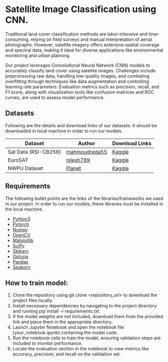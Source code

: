 # Satellite Image Classification using CNN.

Traditional land cover classification methods are labor-intensive and time-consuming, relying on field surveys and manual interpretation of aerial photographs. However, satellite imagery offers extensive spatial coverage and spectral data, making it ideal for diverse applications like environmental monitoring and urban planning.

Our project leverages Convolutional Neural Network (CNN) models to accurately classify land cover using satellite images. Challenges include preprocessing raw data, handling low-quality images, and combating overfitting through techniques like data augmentation and controlling learning rate parameters. Evaluation metrics such as precision, recall, and F1 score, along with visualization tools like confusion matrices and ROC curves, are used to assess model performance.

## Datasets

Following are the details and download links of our datasets.
It should be downloaded in local machine in order to run our models.

| Dataset              | Author                                                                                        | Download Links                                                                                      |
| -------------------- | --------------------------------------------------------------------------------------------- | --------------------------------------------------------------------------------------------------- |
| Sat Data (RSI-CB256) | [mahmoudreda55](https://www.kaggle.com/datasets/mahmoudreda55/satellite-image-classification) | [Kaggle](https://www.kaggle.com/datasets/mahmoudreda55/satellite-image-classification)              |
| EuroSAT              | [nilesh789](https://www.kaggle.com/nilesh789)                                                 | [Kaggle](https://www.kaggle.com/code/nilesh789/land-cover-classification-with-eurosat-dataset/data) |
| NWPU Dataset         | [Planet](https://gjy3035.github.io/NWPU-Crowd-Sample-Code/)                                   | [Kaggle](https://www.kaggle.com/datasets/happyyang/nwpu-data-set)                                   |

## Requirements

The following bullet points are the links of the libraries/frameworks we used in our project. In order to run our models,
these libraries must be installed in the local machine.

- [Python3](https://www.python.org/downloads/)
- [Pytorch](https://pytorch.org/)
- [Numpy](https://numpy.org/install/)
- [OpenCV](https://opencv.org/releases/)
- [Matplotlib](https://matplotlib.org/stable/users/installing/index.html)
- [SciPy](https://scipy.org/install/)
- [Sklearn](https://scikit-learn.org/stable/install.html)
- [Optuna](https://optuna.org/#installation)
- [Pandas](https://pandas.pydata.org/docs/getting_started/install.html)
- [Seaborn](https://seaborn.pydata.org/installing.html)

## How to train model:

1. Clone the repository using git clone <repository_url> to download the project files locally.
2. Install necessary dependencies by navigating to the project directory and running pip install -r requirements.txt.
3. If the model weights are not included, download them from the provided link and place them in the appropriate directory.
4. Launch Jupyter Notebook and open the notebook file (your_notebook.ipynb) containing the model code.
5. Run the notebook cells to train the model, ensuring validation steps are included to monitor performance.
6. Locate the evaluation section in the notebook to view metrics like accuracy, precision, and recall on the validation set.
